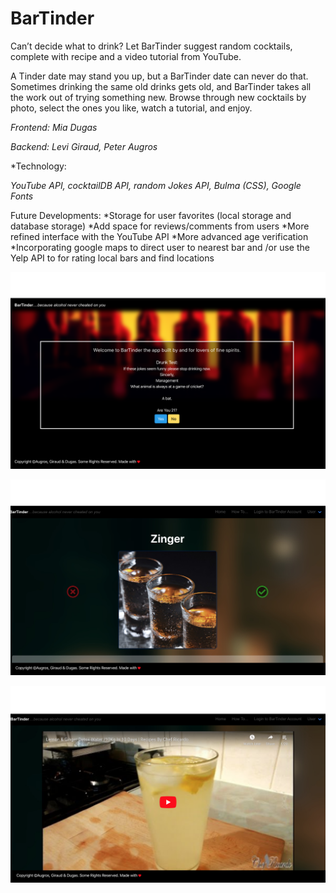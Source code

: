 # BarTinder

Can’t decide what to drink? Let BarTinder suggest random cocktails, complete with recipe and a video tutorial from YouTube.

A Tinder date may stand you up, but a BarTinder date can never do that. 
Sometimes drinking the same old drinks gets old, and BarTinder takes all the work out of trying something new. Browse through new cocktails by photo, select the ones you like, watch a tutorial, and enjoy.

*Frontend: Mia Dugas*

*Backend: Levi Giraud, Peter Augros*

*Technology:

*YouTube API, cocktailDB API, random Jokes API, Bulma (CSS), Google Fonts*


Future Developments:
*Storage for user favorites (local storage and database storage)
*Add space for reviews/comments from users
*More refined interface with the YouTube API
*More advanced age verification
*Incorporating google maps to direct user to nearest bar and /or use the Yelp API to for rating local bars and find locations

![Image of BarTinder](https://github.com/miadugas/BarTinder/blob/master/assets/BT-1.png)


![Image of BarTinder](https://github.com/miadugas/BarTinder/blob/master/assets/BT-2.png)


![Image of BarTinder](https://github.com/miadugas/BarTinder/blob/master/assets/BT-4.png)
